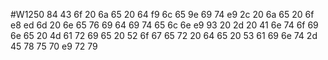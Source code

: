 #W1250
84 43 6f 20 6a 65 20 64 f9 6c 65 9e 69 74 e9 2c 20 6a 65 20 6f e8 ed 6d 20 6e 65 76 69 64 69 74 65 6c 6e e9 93 20 2d 20 41 6e 74 6f 69 6e 65 20 4d 61 72 69 65 20 52 6f 67 65 72 20 64 65 20 53 61 69 6e 74 2d 45 78 75 70 e9 72 79
